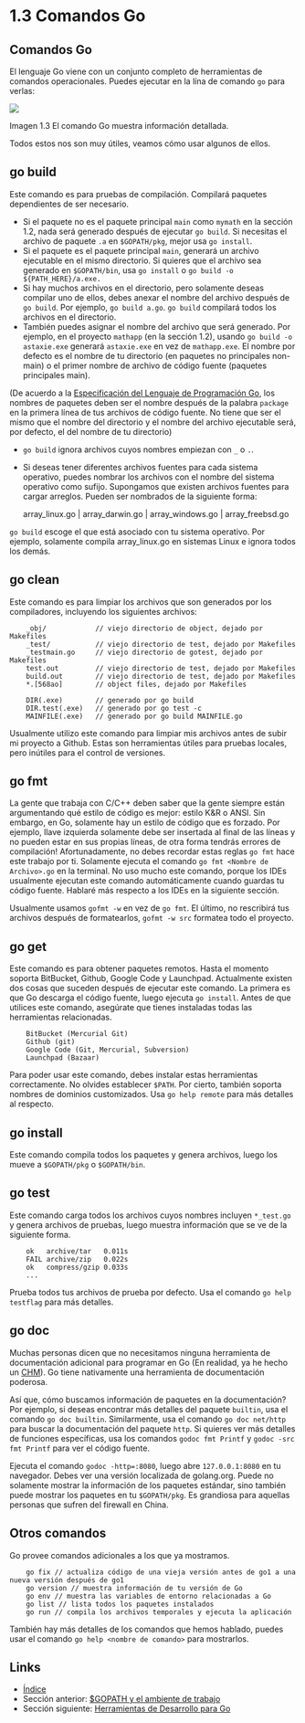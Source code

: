 # 1.3 Comandos Go

## Comandos Go

El lenguaje Go viene con un conjunto completo de herramientas de comandos operacionales. Puedes ejecutar en la lína de comando `go` para verlas:

![](images/1.3.go.png?raw=true)

Imagen 1.3 El comando Go muestra información detallada.

Todos estos nos son muy útiles, veamos cómo usar algunos de ellos.

## go build

Este comando es para pruebas de compilación. Compilará paquetes dependientes de ser necesario.

- Si el paquete no es el paquete principal `main` como `mymath` en la sección 1.2, nada será generado después de ejecutar `go build`. Si necesitas el archivo de paquete `.a` en `$GOPATH/pkg`, mejor usa `go install`.
- Si el paquete es el paquete principal `main`, generará un archivo ejecutable en el mismo directorio. Si quieres que el archivo sea generado en `$GOPATH/bin`, usa `go install` o `go build -o ${PATH_HERE}/a.exe.`
- Si hay muchos archivos en el directorio, pero solamente deseas compilar uno de ellos, debes anexar el nombre del archivo después de `go build`. Por ejemplo, `go build a.go`. `go build` compilará todos los archivos en el directorio.
- También puedes asignar el nombre del archivo que será generado. Por ejemplo, en el proyecto `mathapp` (en la sección 1.2), usando `go build -o astaxie.exe` generará `astaxie.exe` en vez de `mathapp.exe`. El nombre por defecto es el nombre de tu directorio (en paquetes no principales non-main) o el primer nombre de archivo de código fuente (paquetes principales main).

(De acuerdo a la [Especificación del Lenguaje de Programación Go](https://golang.org/ref/spec), los nombres de paquetes deben ser el nombre después de la palabra `package` en la primera línea de tus archivos de código fuente. No tiene que ser el mismo que el nombre del directorio y el nombre del archivo ejecutable será, por defecto, el del nombre de tu directorio)

- `go build` ignora archivos cuyos nombres empiezan con `_` o `.`.
- Si deseas tener diferentes archivos fuentes para cada sistema operativo, puedes nombrar los archivos con el nombre del sistema operativo como sufijo. Supongamos que existen archivos fuentes para cargar arreglos. Pueden ser nombrados de la siguiente forma:

	array_linux.go | array_darwin.go | array_windows.go | array_freebsd.go

`go build` escoge el que está asociado con tu sistema operativo. Por ejemplo, solamente compila array_linux.go en sistemas Linux e ignora todos los demás.

## go clean

Este comando es para limpiar los archivos que son generados por los compiladores, incluyendo los siguientes archivos:
```
	_obj/            // viejo directorio de object, dejado por Makefiles
	_test/           // viejo directorio de test, dejado por Makefiles
	_testmain.go     // viejo directorio de gotest, dejado por Makefiles
	test.out         // viejo directorio de test, dejado por Makefiles
	build.out        // viejo directorio de test, dejado por Makefiles
	*.[568ao]        // object files, dejado por Makefiles

	DIR(.exe)        // generado por go build
	DIR.test(.exe)   // generado por go test -c
	MAINFILE(.exe)   // generado por go build MAINFILE.go
```
Usualmente utilizo este comando para limpiar mis archivos antes de subir mi proyecto a Github. Estas son herramientas útiles para pruebas locales, pero inútiles para el control de versiones.

## go fmt

La gente que trabaja con C/C++ deben saber que la gente siempre están argumentando qué estilo de código es mejor: estilo K&R o ANSI. Sin embargo, en Go, solamente hay un estilo de código que es forzado. Por ejemplo, llave izquierda solamente debe ser insertada al final de las líneas y no pueden estar en sus propias líneas, de otra forma tendrás errores de compilación! Afortunadamente, no debes recordar estas reglas `go fmt` hace este trabajo por ti. Solamente ejecuta el comando `go fmt <Nombre de Archivo>.go` en la terminal. No uso mucho este comando, porque los IDEs usualmente ejecutan este comando automáticamente cuando guardas tu código fuente. Hablaré más respecto a los IDEs en la siguiente sección.

Usualmente usamos `gofmt -w` en vez de `go fmt`. El último, no rescribirá tus archivos después de formatearlos, `gofmt -w src` formatea todo el proyecto.

## go get

Este comando es para obtener paquetes remotos. Hasta el momento soporta BitBucket, Github, Google Code y Launchpad. Actualmente existen dos cosas que suceden después de ejecutar este comando. La primera es que Go descarga el código fuente, luego ejecuta `go install`. Antes de que utilices este comando, asegúrate que tienes instaladas todas las herramientas relacionadas.
```
	BitBucket (Mercurial Git)
	Github (git)
	Google Code (Git, Mercurial, Subversion)
	Launchpad (Bazaar)
```
Para poder usar este comando, debes instalar estas herramientas correctamente. No olvides establecer `$PATH`. Por cierto, también soporta nombres de dominios customizados. Usa `go help remote` para más detalles al respecto.

## go install

Este comando compila todos los paquetes y genera archivos, luego los mueve a `$GOPATH/pkg` o `$GOPATH/bin`.

## go test

Este comando carga todos los archivos cuyos nombres incluyen `*_test.go` y genera archivos de pruebas, luego muestra información que se ve de la siguiente forma.
```
	ok   archive/tar   0.011s
	FAIL archive/zip   0.022s
	ok   compress/gzip 0.033s
	...
```
Prueba todos tus archivos de prueba por defecto. Usa el comando `go help testflag` para más detalles.

## go doc

Muchas personas dicen que no necesitamos ninguna herramienta de documentación adicional para programar en Go (En realidad, ya he hecho un [CHM](https://github.com/astaxie/godoc)). Go tiene nativamente una herramienta de documentación poderosa.

Así que, cómo buscamos información de paquetes en la documentación? Por ejemplo, si deseas encontrar más detalles del paquete `builtin`, usa el comando `go doc builtin`. Similarmente, usa el comando `go doc net/http` para buscar la documentación del paquete `http`. Si quieres ver más detalles de funciones específicas, usa los comandos `godoc fmt Printf` y `godoc -src fmt Printf` para ver el código fuente.

Ejecuta el comando `godoc -http=:8080`, luego abre `127.0.0.1:8080` en tu navegador. Debes ver una versión localizada de golang.org. Puede no solamente mostrar la información de los paquetes estándar, sino también puede mostrar los paquetes en tu `$GOPATH/pkg`. Es grandiosa para aquellas personas que sufren del firewall en China.

## Otros comandos

Go provee comandos adicionales a los que ya mostramos.
```
	go fix // actualiza código de una vieja versión antes de go1 a una nueva versión después de go1
	go version // muestra información de tu versión de Go
	go env // muestra las variables de entorno relacionadas a Go
	go list // lista todos los paquetes instalados
	go run // compila los archivos temporales y ejecuta la aplicación
```
También hay más detalles de los comandos que hemos hablado, puedes usar el comando `go help <nombre de comando>` para mostrarlos.

## Links

- [Índice](preface.md)
- Sección anterior: [$GOPATH y el ambiente de trabajo](01.2.md)
- Sección siguiente: [Herramientas de Desarrollo para Go](01.4.md)
